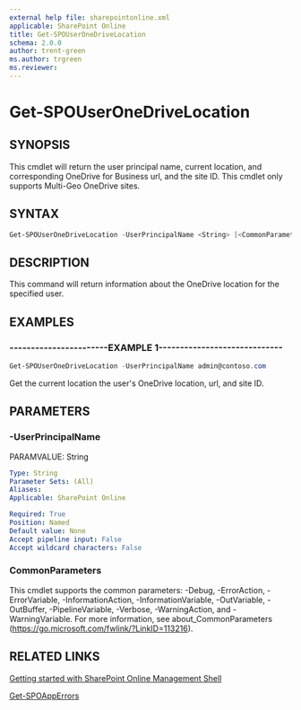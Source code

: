 ```yaml
---
external help file: sharepointonline.xml
applicable: SharePoint Online
title: Get-SPOUserOneDriveLocation
schema: 2.0.0
author: trent-green
ms.author: trgreen
ms.reviewer:
---
```


# Get-SPOUserOneDriveLocation

## SYNOPSIS
This cmdlet will return the user principal name, current location, and corresponding OneDrive for Business url, and the site ID. This cmdlet only supports Multi-Geo OneDrive sites.

## SYNTAX

```powershell
Get-SPOUserOneDriveLocation -UserPrincipalName <String> [<CommonParameters>]
```

## DESCRIPTION
This command will return information about the OneDrive location for the specified user.

## EXAMPLES

### -----------------------EXAMPLE 1-----------------------------
```powershell
Get-SPOUserOneDriveLocation -UserPrincipalName admin@contoso.com
```
Get the current location the user's OneDrive location, url, and site ID.

## PARAMETERS

### -UserPrincipalName
PARAMVALUE: String


```yaml
Type: String
Parameter Sets: (All)
Aliases: 
Applicable: SharePoint Online

Required: True
Position: Named
Default value: None
Accept pipeline input: False
Accept wildcard characters: False
```

### CommonParameters
This cmdlet supports the common parameters: -Debug, -ErrorAction, -ErrorVariable, -InformationAction, -InformationVariable, -OutVariable, -OutBuffer, -PipelineVariable, -Verbose, -WarningAction, and -WarningVariable. For more information, see about_CommonParameters (https://go.microsoft.com/fwlink/?LinkID=113216).


## RELATED LINKS
[Getting started with SharePoint Online Management Shell](https://docs.microsoft.com/powershell/sharepoint/sharepoint-online/connect-sharepoint-online?view=sharepoint-ps)

[Get-SPOAppErrors](Get-SPOAppErrors.md)

